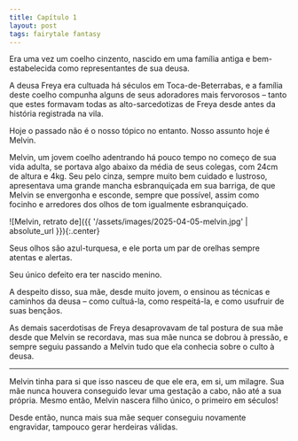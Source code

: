 ```yaml
---
title: Capítulo 1
layout: post
tags: fairytale fantasy
---
```


Era uma vez um coelho cinzento, nascido em uma família antiga e bem-estabelecida como representantes de sua deusa.

A deusa Freya era cultuada há séculos em Toca-de-Beterrabas, e a família deste coelho compunha alguns de seus adoradores mais fervorosos &ndash; tanto que estes formavam todas as alto-sarcedotizas de Freya desde antes da história registrada na vila.

Hoje o passado não é o nosso tópico no entanto. Nosso assunto hoje é Melvin.

Melvin, um jovem coelho adentrando há pouco tempo no começo de sua vida adulta, se portava algo abaixo da média de seus colegas, com 24cm de altura e 4kg. Seu pelo cinza, sempre muito bem cuidado e lustroso, apresentava uma grande mancha esbranquiçada em sua barriga, de que Melvin se envergonha e esconde, sempre que possível, assim como focinho e arredores dos olhos de tom igualmente esbranquiçado.

![Melvin, retrato de]({{ '/assets/images/2025-04-05-melvin.jpg' | absolute_url }}){:.center}

Seus olhos são azul-turquesa, e ele porta um par de orelhas sempre atentas e alertas.

Seu único defeito era ter nascido menino.

A despeito disso, sua mãe, desde muito jovem, o ensinou as técnicas e caminhos da deusa &ndash; como cultuá-la, como respeitá-la, e como usufruir de suas bençãos.

As demais sacerdotisas de Freya desaprovavam de tal postura de sua mãe desde que Melvin se recordava, mas sua mãe nunca se dobrou à pressão, e sempre seguiu passando a Melvin tudo que ela conhecia sobre o culto à deusa.

***

Melvin tinha para si que isso nasceu de que ele era, em si, um milagre. Sua mãe nunca houvera conseguido levar uma gestação a cabo, não até a sua própria. Mesmo então, Melvin nascera filho único, o primeiro em séculos!

Desde então, nunca mais sua mãe sequer conseguiu novamente engravidar, tampouco gerar herdeiras válidas.
